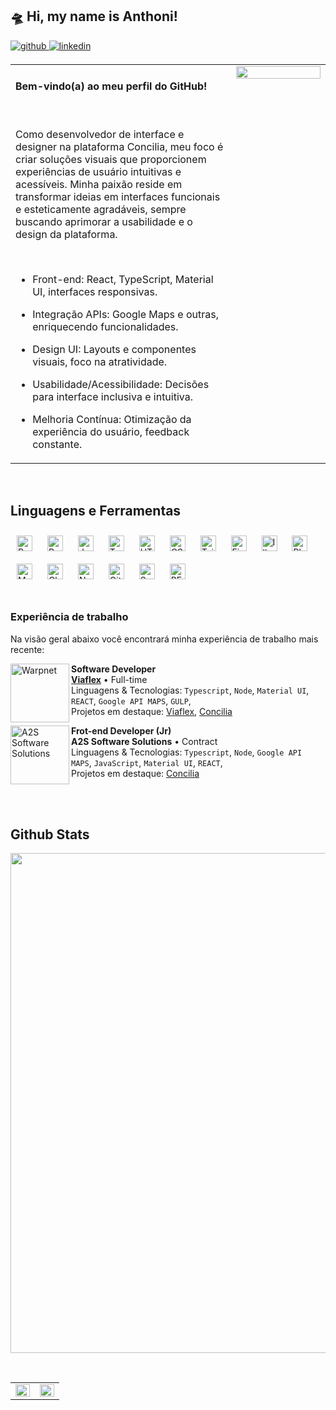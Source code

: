 ## 🛸 Hi, my name is Anthoni!  
  

<a href="https://github.com/anthonibs" target="_blank">
<img src=https://img.shields.io/badge/github-%2324292e.svg?&style=for-the-badge&logo=github&logoColor=white alt=github style="margin-bottom: 5px;" />
</a>
<a href="https://linkedin.com/in/anthoni-broering-dos-santos" target="_blank">
<img src=https://img.shields.io/badge/linkedin-%231E77B5.svg?&style=for-the-badge&logo=linkedin&logoColor=white alt=linkedin style="margin-bottom: 5px;" />
</a>  
  

<table border="0"><tr><td valign="top" width="70%">
 <h4>Bem-vindo(a) ao meu perfil do GitHub!</h4>
  <br/>  

Como desenvolvedor de interface e designer na plataforma Concilia, meu foco é criar soluções visuais que proporcionem experiências de usuário intuitivas e acessíveis. Minha paixão reside em transformar ideias em interfaces funcionais e esteticamente agradáveis, sempre buscando aprimorar a usabilidade e o design da plataforma.  

  <br/>

- Front-end: React, TypeScript, Material UI, interfaces responsivas.  
  
- Integração APIs: Google Maps e outras, enriquecendo funcionalidades.  
  
- Design UI: Layouts e componentes visuais, foco na atratividade.  

- Usabilidade/Acessibilidade: Decisões para interface inclusiva e intuitiva.  

- Melhoria Contínua: Otimização da experiência do usuário, feedback constante.  


</td ><td valign="top" width="30%" border="0">

<div align="center">
  <img src="https://media0.giphy.com/media/v1.Y2lkPTc5MGI3NjExbXN6d2IzOXd5OHI2YzlzeXlsYTcyOWNseTJxY2JvbmJ1OHRkODViayZlcD12MV9pbnRlcm5hbF9naWZfYnlfaWQmY3Q9Zw/SsWUs30gH6nL28uZdX/giphy.gif" align="center" style="width: 100%" />
</div>  

</td></tr></table>  

<br/>  



## Linguagens e Ferramentas
<div>  
<a href="https://reactjs.org/" target="_blank"><img style="margin: 10px" src="https://profilinator.rishav.dev/skills-assets/react-original-wordmark.svg" alt="React" height="25" /></a>  
<a href="https://redux.js.org/" target="_blank"><img style="margin: 10px" src="https://profilinator.rishav.dev/skills-assets/redux-original.svg" alt="Redux" height="25" /></a>  
<a href="https://www.javascript.com/" target="_blank"><img style="margin: 10px" src="https://profilinator.rishav.dev/skills-assets/javascript-original.svg" alt="JavaScript" height="25" /></a>  
<a href="https://www.typescriptlang.org/" target="_blank"><img style="margin: 10px" src="https://profilinator.rishav.dev/skills-assets/typescript-original.svg" alt="TypeScript" height="25" /></a>  
<a href="https://en.wikipedia.org/wiki/HTML5" target="_blank"><img style="margin: 10px" src="https://profilinator.rishav.dev/skills-assets/html5-original-wordmark.svg" alt="HTML5" height="25" /></a>  
<a href="https://www.w3schools.com/css/" target="_blank"><img style="margin: 10px" src="https://profilinator.rishav.dev/skills-assets/css3-original-wordmark.svg" alt="CSS3" height="25" /></a>  
<a href="https://www.tailwindcss.com/" target="_blank"><img style="margin: 10px" src="https://profilinator.rishav.dev/skills-assets/tailwindcss.svg" alt="Tailwind CSS" height="25" /></a>  
<a href="https://www.figma.com/" target="_blank"><img style="margin: 10px" src="https://profilinator.rishav.dev/skills-assets/figma-icon.svg" alt="Figma" height="25" /></a>  
<a href="https://www.adobe.com/in/products/illustrator.html" target="_blank"><img style="margin: 10px" src="https://profilinator.rishav.dev/skills-assets/adobe_illustrator-icon.svg" alt="Illustrator" height="25" /></a>  
<a href="https://www.adobe.com/in/products/photoshop.html" target="_blank"><img style="margin: 10px" src="https://profilinator.rishav.dev/skills-assets/photoshop-plain.svg" alt="Photoshop" height="25" /></a>  
<a href="https://mui.com/" target="_blank"><img style="margin: 10px" src="https://profilinator.rishav.dev/skills-assets/mui.png" alt="Material UI" height="25" /></a>  
<a href="https://www.chartjs.org/" target="_blank"><img style="margin: 10px" src="https://profilinator.rishav.dev/skills-assets/logo-title.svg" alt="Chart.js" height="25" /></a>  
<a href="https://nodejs.org/" target="_blank"><img style="margin: 10px" src="https://profilinator.rishav.dev/skills-assets/nodejs-original-wordmark.svg" alt="Node.js" height="25" /></a>  
<a href="https://github.com/" target="_blank"><img style="margin: 10px" src="https://profilinator.rishav.dev/skills-assets/git-scm-icon.svg" alt="Git" height="25" /></a>  
<a href="https://sass-lang.com/" target="_blank"><img style="margin: 10px" src="https://profilinator.rishav.dev/skills-assets/sass-original.svg" alt="Sass" height="25" /></a>  
<a href="http://getbem.com/" target="_blank"><img style="margin: 10px" src="https://profilinator.rishav.dev/skills-assets/bem.svg" alt="BEM" height="25" /></a>  
</div>  

<br/>  


### Experiência de trabalho

Na visão geral abaixo você encontrará minha experiência de trabalho mais recente:

[<img align="left" height="94px" width="94px" alt="Warpnet" src="https://github.com/user-attachments/assets/bbaa91df-3cf7-4ad2-bc67-23140b86c067"/>](https://www.linkedin.com/company/viaflex/)

**Software Developer** \
[**Viaflex**](https://www.linkedin.com/company/viaflex) • Full-time \
Linguagens & Tecnologias: `Typescript`, `Node`, `Material UI`, `REACT`, `Google API MAPS`, `GULP`,\
Projetos em destaque: [Viaflex](https://viaflex.com.br/), [Concilia](https://concilia.viaflex.com.br)
<br/>

<img  align="left" height="94px" width="94px" alt="A2S Software Solutions" src="https://github.com/user-attachments/assets/ecc5ead3-9854-4fcb-ba35-9ffc5112f1ac"/>

**Frot-end Developer (Jr)** \
**A2S Software Solutions** • Contract \
Linguagens & Tecnologias: `Typescript`, `Node`, `Google API MAPS`, `JavaScript`, `Material UI`, `REACT`,\
Projetos em destaque: [Concilia](https://concilia.viaflex.com.br)
<br/>


<br/> <br/> 



## Github Stats  

<p align="center">
  <a
    href="https://github.com/anthonibs"
    title="Profile Anthonibs"
  >
    <img
      width="800"
      src="https://github-profile-trophy.vercel.app/?username=anthonibs&column=8&theme=darkhub&no-frame=true&no-bg=true&theme=tokyonight"
    />
  </a>
</p>

  <br/>


<table><tr><td valign="top" width="50%">

<img src="https://github-readme-stats.vercel.app/api?username=anthonibs&show_icons=true&count_private=true&hide_border=true&theme=tokyonight" align="left" style="width: 100%" />

</td><td valign="top" width="50%">

<img src="https://github-readme-stats.vercel.app/api/top-langs/?username=anthonibs&hide_border=true&layout=compact&theme=tokyonight" align="left" style="width: 100%" />

</td></tr></table>  

